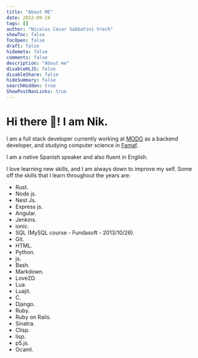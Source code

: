```yaml
---
title: "About ME"
date: 2022-09-24
tags: []
author: "Nicolas Cesar Sabbatini Vrech"
showToc: false
TocOpen: false
draft: false
hidemeta: false
comments: false
description: "About me"
disableHLJS: false
disableShare: false
hideSummary: false
searchHidden: true
ShowPostNavLinks: true
---
```


# Hi there 👋! I am Nik.

I am a full stack developer currently working at [MODO](https://www.modo.com.ar/) as a backend developer, and studying computer science
in [Famaf](https://www.famaf.unc.edu.ar/).

I am a native Spanish speaker and also fluent in English.

I love learning new skills, and I am always down to improve my self. Some off the skills that I learn throughout the
years are:

- Rust.
- Node js.
- Nest Js.
- Express js.
- Angular.
- Jenkins.
- ionic.
- SQL (MySQL course - Fundasoft - 2013/10/26).
- Git.
- HTML.
- Python.
- js.
- Bash.
- Markdown.
- Love2D.
- Lua.
- Luajit.
- C.
- Django.
- Ruby.
- Ruby on Rails.
- Sinatra.
- Clisp.
- lisp.
- p5.js.
- Ocaml.

